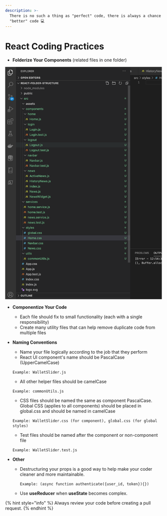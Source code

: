 ```yaml
---
description: >-
  There is no such a thing as "perfect" code, there is always a chance for
  "better" code 💻
---
```


# React Coding Practices



* **Folderize Your Components** (related files in one folder)

![](.gitbook/assets/folderize.png)

*   **Componentize Your Code**&#x20;

    * Each file should fix to small functionality (each with a single responsibility)
    * Create many utility files that can help remove duplicate code from multiple files


*   **Naming Conventions**

    * Name your file logically according to the job that they perform
    * React UI component's name should be PascalCase (UpperCamelCase)

    ```
    Example: WalletSlider.js
    ```

    * All other helper files should be camelCase

    ```
    Example: commonUtils.js
    ```

    * CSS files should be named the same as component PascalCase. Global CSS (applies to all components) should be placed in global.css and should be named in camelCase

    ```
    Example: WalletSlider.css (for component), global.css (for global styles)   
    ```

    * Test files should be named after the component or non-component file

    ```
    Example: WalletSlider.test.js
    ```


* **Other**
  *   Destructuring your props is a good way to help make your coder cleaner and more maintainable.

      ```
      Example: (async function authenticate({user_id, token}){})
      ```
  * Use **useReducer** when **useState** becomes complex.

{% hint style="info" %}
Always review your code before creating a pull request.
{% endhint %}













